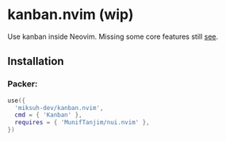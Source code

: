 # kanban.nvim (wip)

Use kanban inside Neovim. Missing some core features still [see](./doc/TODO.md).

## Installation

### Packer:

```lua
use({
  'miksuh-dev/kanban.nvim',
  cmd = { 'Kanban' },
  requires = { 'MunifTanjim/nui.nvim' },
})
```
